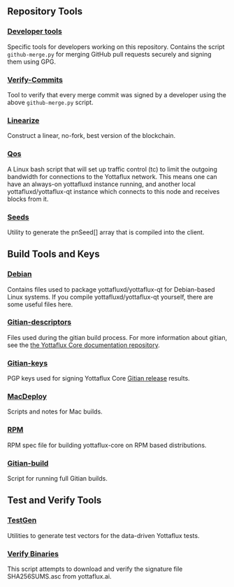Repository Tools
---------------------

### [Developer tools](/contrib/devtools) ###
Specific tools for developers working on this repository.
Contains the script `github-merge.py` for merging GitHub pull requests securely and signing them using GPG.

### [Verify-Commits](/contrib/verify-commits) ###
Tool to verify that every merge commit was signed by a developer using the above `github-merge.py` script.

### [Linearize](/contrib/linearize) ###
Construct a linear, no-fork, best version of the blockchain.

### [Qos](/contrib/qos) ###

A Linux bash script that will set up traffic control (tc) to limit the outgoing bandwidth for connections to the Yottaflux network. This means one can have an always-on yottafluxd instance running, and another local yottafluxd/yottaflux-qt instance which connects to this node and receives blocks from it.

### [Seeds](/contrib/seeds) ###
Utility to generate the pnSeed[] array that is compiled into the client.

Build Tools and Keys
---------------------

### [Debian](/contrib/debian) ###
Contains files used to package yottafluxd/yottaflux-qt
for Debian-based Linux systems. If you compile yottafluxd/yottaflux-qt yourself, there are some useful files here.

### [Gitian-descriptors](/contrib/gitian-descriptors) ###
Files used during the gitian build process. For more information about gitian, see the [the Yottaflux Core documentation repository](https://github.com/yottaflux-core/docs).

### [Gitian-keys](/contrib/gitian-keys)
PGP keys used for signing Yottaflux Core [Gitian release](/doc/release-process.md) results.

### [MacDeploy](/contrib/macdeploy) ###
Scripts and notes for Mac builds. 

### [RPM](/contrib/rpm) ###
RPM spec file for building yottaflux-core on RPM based distributions.

### [Gitian-build](/contrib/gitian-build.sh) ###
Script for running full Gitian builds.

Test and Verify Tools 
---------------------

### [TestGen](/contrib/testgen) ###
Utilities to generate test vectors for the data-driven Yottaflux tests.

### [Verify Binaries](/contrib/verifybinaries) ###
This script attempts to download and verify the signature file SHA256SUMS.asc from yottaflux.ai.
